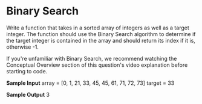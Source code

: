 # Binary Search


  Write a function that takes in a sorted array of integers as well as a target
  integer. The function should use the Binary Search algorithm to determine if
  the target integer is contained in the array and should return its index if it
  is, otherwise -1.


  If you're unfamiliar with Binary Search, we recommend watching the Conceptual
  Overview section of this question's video explanation before starting to code.

**Sample Input**
array = [0, 1, 21, 33, 45, 45, 61, 71, 72, 73]
target = 33

**Sample Output**
3

